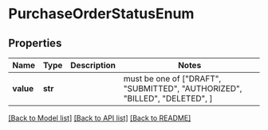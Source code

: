# PurchaseOrderStatusEnum


## Properties
Name | Type | Description | Notes
------------ | ------------- | ------------- | -------------
**value** | **str** |  |  must be one of ["DRAFT", "SUBMITTED", "AUTHORIZED", "BILLED", "DELETED", ]

[[Back to Model list]](../README.md#documentation-for-models) [[Back to API list]](../README.md#documentation-for-api-endpoints) [[Back to README]](../README.md)


